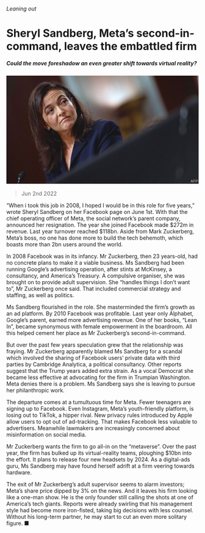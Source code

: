 ###### Leaning out

# Sheryl Sandberg, Meta’s second-in-command, leaves the embattled firm 

##### Could the move foreshadow an even greater shift towards virtual reality? 

![image](images/20220604_WBP004.jpg) 

> Jun 2nd 2022 

“When i took this job in 2008, I hoped I would be in this role for five years,” wrote Sheryl Sandberg on her Facebook page on June 1st. With that the chief operating officer of Meta, the social network’s parent company, announced her resignation. The year she joined Facebook made $272m in revenue. Last year turnover reached $118bn. Aside from Mark Zuckerberg, Meta’s boss, no one has done more to build the tech behemoth, which boasts more than 2bn users around the world. 

In 2008 Facebook was in its infancy. Mr Zuckerberg, then 23 years-old, had no concrete plans to make it a viable business. Ms Sandberg had been running Google’s advertising operation, after stints at McKinsey, a consultancy, and America’s Treasury. A compulsive organiser, she was brought on to provide adult supervision. She “handles things I don’t want to”, Mr Zuckerberg once said. That included commercial strategy and staffing, as well as politics.

Ms Sandberg flourished in the role. She masterminded the firm’s growth as an ad platform. By 2010 Facebook was profitable. Last year only Alphabet, Google’s parent, earned more advertising revenue. One of her books, “Lean In”, became synonymous with female empowerment in the boardroom. All this helped cement her place as Mr Zuckerberg’s second-in-command.

But over the past few years speculation grew that the relationship was fraying. Mr Zuckerberg apparently blamed Ms Sandberg for a scandal which involved the sharing of Facebook users’ private data with third parties by Cambridge Analytica, a political consultancy. Other reports suggest that the Trump years added extra strain. As a vocal Democrat she became less effective at advocating for the firm in Trumpian Washington. Meta denies there is a problem. Ms Sandberg says she is leaving to pursue her philanthropic work.

The departure comes at a tumultuous time for Meta. Fewer teenagers are signing up to Facebook. Even Instagram, Meta’s youth-friendly platform, is losing out to TikTok, a hipper rival. New privacy rules introduced by Apple allow users to opt out of ad-tracking. That makes Facebook less valuable to advertisers. Meanwhile lawmakers are increasingly concerned about misinformation on social media.

Mr Zuckerberg wants the firm to go all-in on the “metaverse”. Over the past year, the firm has bulked up its virtual-reality teams, ploughing $10bn into the effort. It plans to release four new headsets by 2024. As a digital-ads guru, Ms Sandberg may have found herself adrift at a firm veering towards hardware.

The exit of Mr Zuckerberg’s adult supervisor seems to alarm investors; Meta’s share price dipped by 3% on the news. And it leaves his firm looking like a one-man show. He is the only founder still calling the shots at one of America’s tech giants. Reports were already swirling that his management style had become more iron-fisted, taking big decisions with less counsel. Without his long-term partner, he may start to cut an even more solitary figure. ■


